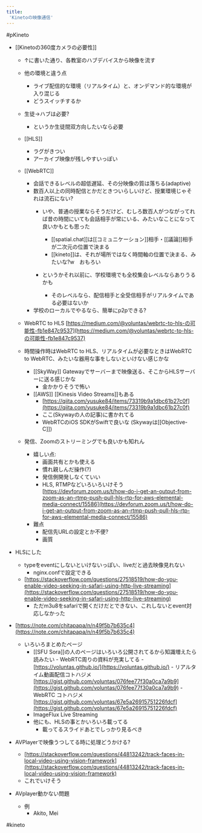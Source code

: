 ```yaml
---
title:
 'Kinetoの映像通信'
---
```


#pKineto

- [[Kinetoの360度カメラの必要性]]
    - ↑に書いた通り、各教室のハブデバイスから映像を流す
    - 他の環境と違う点
        - ライブ配信的な環境（リアルタイム）と、オンデマンド的な環境が入り混じる
        - どうスイッチするか
    - 生徒->ハブは必要?
        - というか生徒間双方向したいなら必要

    - [[HLS]]
        - ラグがきつい
        - アーカイブ映像が残しやすいっぽい
    - [[WebRTC]]
        - 会話できるレベルの超低遅延、その分映像の質は落ちる(adaptive)
        - 数百人以上の同時配信とかだときついらしいけど、授業環境じゃそれは流石にない?
            - いや、普通の授業ならそうだけど、むしろ数百人がつながってれば昔の時間にいても会話相手が常にいる、みたいなことになって良いかもとも思った
                - [[spatial.chat]]は[[コミュニケーション]]相手・[[議論]]相手が二次元の位置で決まる
                - [[kineto]]は、それが場所ではなく時間軸の位置で決まる、みたいな?w　おもろい

            - というかそれ以前に、学校環境でも全校集会レベルならありうるかも
                - そのレベルなら、配信相手と全受信相手がリアルタイムである必要はないか
        - 学校のローカルでやるなら、簡単にp2pできる?

    - WebRTC to HLS [https://medium.com/@voluntas/webrtc-to-hls-の可能性-fb1e847c9537](https://medium.com/@voluntas/webrtc-to-hls-の可能性-fb1e847c9537)

    - 時間操作時はWebRTC to HLS、リアルタイムが必要なときはWebRTC to WebRTC、みたいな器用な事をしないといけない感じかな
        - [[SkyWay]] Gatewayでサーバーまで映像送る、そこからHLSサーバーに送る感じかな
            - 金かかりそうで怖い
        - [[AWS]] [[Kinesis Video Streams]]もある
            - [https://qiita.com/yusuke84/items/73319b9a1dbc61b27c0f](https://qiita.com/yusuke84/items/73319b9a1dbc61b27c0f)
            - ここ(Skywayの人の記事)に書かれてる
            - WebRTCのiOS SDKがSwiftで良いな (Skywayは[[Objective-C]])

    - 発信、Zoomのストリーミングでも良いかも知れん
        - 嬉しい点:
            - 画面共有とかも使える
            - 慣れ親しんだ操作(?)
            - 発信側開発しなくていい
            - HLS, RTMPなどいろいろいけそう [https://devforum.zoom.us/t/how-do-i-get-an-output-from-zoom-as-an-rtmp-push-pull-hls-rtp-for-aws-elemental-media-connect/15586](https://devforum.zoom.us/t/how-do-i-get-an-output-from-zoom-as-an-rtmp-push-pull-hls-rtp-for-aws-elemental-media-connect/15586)
        - 難点
            - 配信先URLの設定とか不便?
            - 画質


- HLSにした
    - typeをeventにしないといけないっぽい、liveだと過去映像見れない
        - nginx.confで設定できる
    - [https://stackoverflow.com/questions/27518519/how-do-you-enable-video-seeking-in-safari-using-http-live-streaming](https://stackoverflow.com/questions/27518519/how-do-you-enable-video-seeking-in-safari-using-http-live-streaming)
        - ただm3u8をsafariで開くだけだとできない、これしないとevent対応しなかった


- [https://note.com/chitapapa/n/n49f5b7b635c4](https://note.com/chitapapa/n/n49f5b7b635c4)
    - いろいろまとめたページ
        - [[SFU Sora]]の人のページはいろいろ公開されてるから知識増えたら読みたい
                - WebRTC周りの資料が充実してる
                - [https://voluntas.github.io/](https://voluntas.github.io/)
                - リアルタイム動画配信コトハジメ [https://gist.github.com/voluntas/076fee77f30a0ca7a9b9](https://gist.github.com/voluntas/076fee77f30a0ca7a9b9)
                - WebRTC コトハジメ [https://gist.github.com/voluntas/67e5a26915751226fdcf](https://gist.github.com/voluntas/67e5a26915751226fdcf)
        - ImageFlux Live Streaming
        - 他にも、HLSの事とかいろいろ載ってる
            - 載ってるスライドあとでしっかり見るべき

- AVPlayerで映像うつしてる時に処理どうかける?
    - [https://stackoverflow.com/questions/44813242/track-faces-in-local-video-using-vision-framework](https://stackoverflow.com/questions/44813242/track-faces-in-local-video-using-vision-framework)
    - これでいけそう


- AVplayer動かない問題
    - 例
        - Akito, Mei

#kineto
